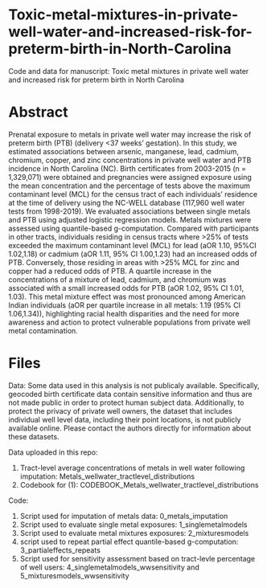 # Toxic-metal-mixtures-in-private-well-water-and-increased-risk-for-preterm-birth-in-North-Carolina

Code and data for manuscript: Toxic metal mixtures in private well water and increased risk for preterm birth in North Carolina

# Abstract 

Prenatal exposure to metals in private well water may increase the risk of preterm birth (PTB) (delivery <37 weeks’ gestation). In this study, we estimated associations between arsenic, manganese, lead, cadmium, chromium, copper, and zinc concentrations in private well water and PTB incidence in North Carolina (NC). Birth certificates from 2003-2015 (n = 1,329,071) were obtained and pregnancies were assigned exposure using the mean concentration and the percentage of tests above the maximum contaminant level (MCL) for the census tract of each individuals’ residence at the time of delivery using the NC-WELL database (117,960 well water tests from 1998-2019). We evaluated associations between single metals and PTB using adjusted logistic regression models. Metals mixtures were assessed using quantile-based g-computation. Compared with participants in other tracts, individuals residing in census tracts where >25% of tests exceeded the maximum contaminant level (MCL) for lead (aOR 1.10, 95%CI 1.02,1.18) or cadmium (aOR 1.11, 95% CI 1.00,1.23) had an increased odds of PTB. Conversely, those residing in areas with >25% MCL for zinc and copper had a reduced odds of PTB. A quartile increase in the concentrations of a mixture of lead, cadmium, and chromium was associated with a small increased odds for PTB (aOR 1.02, 95% CI 1.01, 1.03).  This metal mixture effect was most pronounced among American Indian individuals (aOR per quartile increase in all metals: 1.19 (95% CI 1.06,1.34)), highlighting racial health disparities and the need for more awareness and action to protect vulnerable populations from private well metal contamination.

# Files 

Data: 
Some data used in this analysis is not publicaly available. Specifically, geocoded birth certificate data contain sensitive information and thus are not made public in order to protect human subject data. Additionally, to protect the privacy of private well owners, the dataset that includes individual well level data, including their point locations, is not publicly available online. Please contact the authors directly for information about these datasets. 

Data uploaded in this repo:
1. Tract-level average concentrations of metals in well water following imputation: Metals_wellwater_tractlevel_distributions
2. Codebook for (1): CODEBOOK_Metals_wellwater_tractlevel_distributions

Code: 
1. Script used for imputation of metals data: 0_metals_imputation 
2. Script used to evaluate single metal exposures: 1_singlemetalmodels
3. Script used to evaluate metal mixtures exposures: 2_mixturesmodels
4. script used to repeat partial effect quantile-based g-computation: 3_partialeffects_repeats 
5. Script used for sensitivity assessment based on tract-levle percentage of well users: 4_singlemetalmodels_wwsensitivity and 5_mixturesmodels_wwsensitivity  
